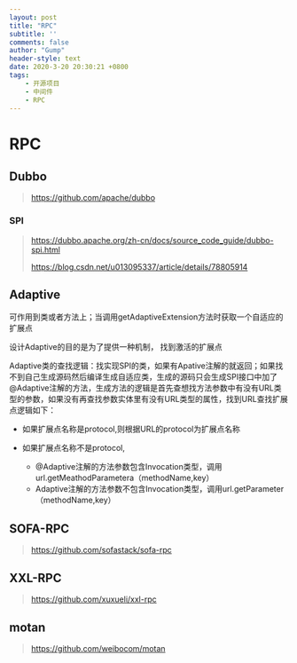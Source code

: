 ```yaml
---
layout: post
title: "RPC"
subtitle: ''
comments: false
author: "Gump"
header-style: text
date: 2020-3-20 20:30:21 +0800
tags:
    - 开源项目 
    - 中间件
    - RPC
---
```


# RPC

## Dubbo

> https://github.com/apache/dubbo

### SPI

> https://dubbo.apache.org/zh-cn/docs/source_code_guide/dubbo-spi.html
>
> https://blog.csdn.net/u013095337/article/details/78805914

## Adaptive

可作用到类或者方法上；当调用getAdaptiveExtension方法时获取一个自适应的扩展点

设计Adaptive的目的是为了提供一种机制， 找到激活的扩展点

Adaptive类的查找逻辑：找实现SPI的类，如果有Apative注解的就返回；如果找不到自己生成源码然后编译生成自适应类，生成的源码只会生成SPI接口中加了@Adaptive注解的方法，生成方法的逻辑是首先查想找方法参数中有没有URL类型的参数，如果没有再查找参数实体里有没有URL类型的属性，找到URL查找扩展点逻辑如下：

- 如果扩展点名称是protocol,则根据URL的protocol为扩展点名称

- 如果扩展点名称不是protocol,

  -   @Adaptive注解的方法参数包含Invocation类型，调用url.getMeathodParametera（methodName,key）
  - Adaptive注解的方法参数不包含Invocation类型，调用url.getParameter（methodName,key）

## SOFA-RPC

> https://github.com/sofastack/sofa-rpc

## XXL-RPC

> https://github.com/xuxueli/xxl-rpc

## motan

> https://github.com/weibocom/motan